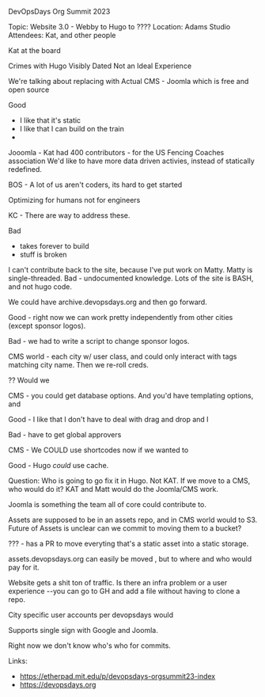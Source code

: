 DevOpsDays Org Summit 2023

Topic: Website 3.0 - Webby to Hugo to ????
Location: Adams Studio
Attendees: Kat, and other people


Kat at the board

Crimes with Hugo
Visibly Dated
Not an Ideal Experience

We're talking about replacing with Actual CMS - Joomla which is free and open source

Good
- I like that it's static
- I like that I can build on the train
-


Jooomla  - Kat had 400 contributors - for the US Fencing Coaches association
We'd like to have more data driven activies, instead of statically redefined.

BOS - A lot of us aren't coders, its hard to get started

Optimizing for humans not for engineers

KC - There are way to address these.

Bad
- takes forever to build
- stuff is broken

I can't contribute back to the site, because I've put work on Matty.  Matty is single-threaded.
Bad - undocumented knowledge.
Lots of the site is BASH, and not hugo code.

We could have archive.devopsdays.org and then go forward.

Good - right now we can work pretty independently from other cities (except sponsor logos).

Bad - we had to write a script to change sponsor logos.

CMS world - each city w/ user class, and could only interact with tags matching city name. Then we re-roll creds.

?? Would we

CMS - you could get database options. And you'd have templating options, and

Good - I like that I don't have to deal with drag and drop and I

Bad - have to get global approvers

CMS - We COULD use shortcodes now if we wanted to

Good - Hugo _could_ use cache.

Question: Who is going to go fix it in Hugo. Not KAT. If we move to a CMS, who would do it? KAT and Matt would do the Joomla/CMS work.

Joomla is something the team all of core could contribute to.

Assets are supposed to be in an assets repo, and in CMS world would to S3. Future of Assets is unclear  can we commit to moving them to a bucket?

??? - has a PR to move everyting that's a static asset into a static storage.

assets.devopsdays.org can easily be moved , but to where and who would pay for it.

Website gets a shit ton of traffic. Is there an infra problem or a user experience  --you can go to GH and add a file without having to clone a repo.

City specific user accounts per devopsdays would

Supports single sign with Google and Joomla.

Right now we don't know who's who for commits.





Links:
   - https://etherpad.mit.edu/p/devopsdays-orgsummit23-index
   - https://devopsdays.org
